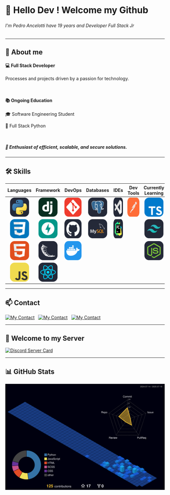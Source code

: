 <br clear="both">

<h1 align="left">👋 Hello Dev ! Welcome my Github</h1>

###

<h6 align="left">I'm Pedro Ancelotti have 19 years and Developer Full Stack Jr </h6>

---

## 🚀 About me

<h4 align="left">💻 Full Stack Developer</h4>
<p>Processes and projects driven by a passion for technology.</p>
<br>
<h4 align="left">📚 Ongoing Education</h4>

  <p>🎓 Software Engineering Student</p>
  <p>🐍 Full Stack Python</p>

<br>  
<h5> 🌟 Enthusiast of efficient, scalable, and secure solutions.</h5>


---

## 🛠️ Skills


| Languages | Framework | DevOps | Databases | IDEs | Dev Tools | Currently Learning |
|:---:|:---:|:---:|:---:|:---:|:---:|:---:|
| <img src="https://github.com/tandpfun/skill-icons/blob/main/icons/Python-Dark.svg" height="60" title="Python"/>| <img src="https://github.com/tandpfun/skill-icons/blob/main/icons/Django.svg" height="60" title="Django" /> |<img src="https://github.com/tandpfun/skill-icons/blob/main/icons/Git.svg" height="60" title="Git"  />|<img src="https://github.com/tandpfun/skill-icons/blob/main/icons/PostgreSQL-Dark.svg" height="60" title="PostgreSQL" />|<img src="https://github.com/tandpfun/skill-icons/blob/main/icons/VSCode-Dark.svg" height="60" title="Visual Studio Code"/>|<img src="https://github.com/tandpfun/skill-icons/blob/main/icons/Postman.svg" height="60" title="Postman" />|  <img src="https://github.com/tandpfun/skill-icons/blob/main/icons/TypeScript.svg" height="60" title="TypeScript" />
| <img src="https://github.com/tandpfun/skill-icons/blob/main/icons/CSS.svg" height="60" title="CSS3" /> | <img src="https://github.com/tandpfun/skill-icons/blob/main/icons/FastAPI.svg" height="60" title="FastAPI"  /> |<img src="https://github.com/tandpfun/skill-icons/blob/main/icons/Github-Dark.svg" height="60" title="GitHub" />| <img src="https://github.com/tandpfun/skill-icons/blob/main/icons/MySQL-Dark.svg" height="60" title="MySQL"  />|<img src="https://github.com/tandpfun/skill-icons/blob/main/icons/PyCharm-Dark.svg" height="60" title="PyCharm" />| |<img src="https://github.com/tandpfun/skill-icons/blob/main/icons/TailwindCSS-Dark.svg" height="60" title="Tailwind CSS"/>
|<img src="https://github.com/tandpfun/skill-icons/blob/main/icons/HTML.svg" height="60" title="HTML%" />|<img src="https://github.com/tandpfun/skill-icons/blob/main/icons/Flask-Dark.svg" height="60" title="Flask" />|<img src="https://github.com/tandpfun/skill-icons/blob/main/icons/Docker.svg" height="60" alt="docker logo" title="Docker - containers e deploy"  />|| || <img src="https://github.com/tandpfun/skill-icons/blob/main/icons/NodeJS-Dark.svg" height="60" title="Node" />
| <img src="https://github.com/tandpfun/skill-icons/blob/main/icons/JavaScript.svg" height="60" title="Javascript" />|<img SRC="https://github.com/tandpfun/skill-icons/blob/main/icons/React-Dark.svg" height="60" title="React" />


  
---

## 📫 Contact

 [![My Contact](https://skillicons.dev/icons?i=linkedin&theme=dark&perline=15)](https://www.linkedin.com/in/pedro-henrique-ancelotti9a7134260/)&nbsp;&nbsp;
 [![My Contact](https://skillicons.dev/icons?i=instagram&theme=dark&perline=15)](https://www.instagram.com/ancelott1/)&nbsp;&nbsp;
 [![My Contact](https://skillicons.dev/icons?i=gmail&theme=dark&perline=15)](malito:pedroh.moliveira20@gmail.com)


---

## 📢 Welcome to my Server

[![Discord Server Card](https://cardzera.onrender.com/api/1112920281367973900?t={timestamp})](https://discord.gg/servidordosprogramadores)

---


## 📊 GitHub Stats

![3D Profile](./profile-3d-contrib/profile-night-view.svg)

